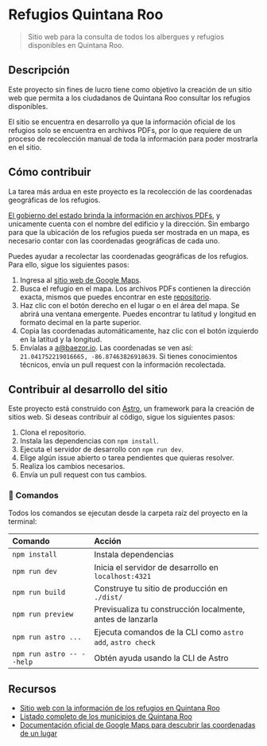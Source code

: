 # Refugios Quintana Roo

> Sitio web para la consulta de todos los albergues y refugios disponibles en Quintana Roo.

## Descripción

Este proyecto sin fines de lucro tiene como objetivo la creación de un sitio web que permita a los ciudadanos de Quintana Roo consultar los refugios disponibles.

El sitio se encuentra en desarrollo ya que la información oficial de los refugios solo se encuentra en archivos PDFs, por lo que requiere de un proceso de recolección manual de toda la información para poder mostrarla en el sitio.

## Cómo contribuir

La tarea más ardua en este proyecto es la recolección de las coordenadas geográficas de los refugios.

[El gobierno del estado brinda la información en archivos PDFs](https://qroo.gob.mx/coeproc/refugios/), y unicamente cuenta con el nombre del edificio y la dirección. Sin embargo para que la ubicación de los refugios pueda ser mostrada en un mapa, es necesario contar con las coordenadas geográficas de cada uno.

Puedes ayudar a recolectar las coordenadas geográficas de los refugios. Para ello, sigue los siguientes pasos:

1. Ingresa al [sitio web de Google Maps](https://www.google.com/maps).
2. Busca el refugio en el mapa. Los archivos PDFs contienen la dirección exacta, mismos que puedes encontrar en este [repositorio](https://github.com/baezor/refugios-qroo/main/public/pdfs).
3. Haz clic con el botón derecho en el lugar o en el área del mapa. Se abrirá una ventana emergente. Puedes encontrar tu latitud y longitud en formato decimal en la parte superior.
4. Copia las coordenadas automáticamente, haz clic con el botón izquierdo en la latitud y la longitud.
5. Envíalas a [a@baezor.io](mailto:a@baezor.io). Las coordenadas se ven así: `21.041752219016665, -86.87463826918639`. Si tienes conocimientos técnicos, envía un pull request con la información recolectada.

## Contribuir al desarrollo del sitio

Este proyecto está construido con [Astro](https://astro.build/), un framework para la creación de sitios web. Si deseas contribuir al código, sigue los siguientes pasos:

1. Clona el repositorio.
2. Instala las dependencias con `npm install`.
3. Ejecuta el servidor de desarrollo con `npm run dev`.
4. Elige algún issue abierto o tarea pendientes que quieras resolver.
5. Realiza los cambios necesarios.
6. Envía un pull request con tus cambios.

### 🧞 Comandos

Todos los comandos se ejecutan desde la carpeta raíz del proyecto en la terminal:

| Comando                   | Acción                                                     |
| :------------------------ | :--------------------------------------------------------- |
| `npm install`             | Instala dependencias                                       |
| `npm run dev`             | Inicia el servidor de desarrollo en `localhost:4321`       |
| `npm run build`           | Construye tu sitio de producción en `./dist/`              |
| `npm run preview`         | Previsualiza tu construcción localmente, antes de lanzarla |
| `npm run astro ...`       | Ejecuta comandos de la CLI como `astro add`, `astro check` |
| `npm run astro -- --help` | Obtén ayuda usando la CLI de Astro                         |

## Recursos

- [Sitio web con la información de los refugios en Quintana Roo](https://qroo.gob.mx/coeproc/refugios/)
- [Listado completo de los municipios de Quintana Roo](https://es.wikipedia.org/wiki/Anexo:Municipios_de_Quintana_Roo)
- [Documentación oficial de Google Maps para descubrir las coordenadas de un lugar](https://support.google.com/maps/answer/18539?hl=es-MX&co=GENIE.Platform%3DDesktop&oco=1)
